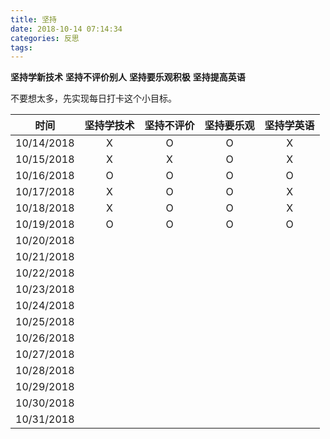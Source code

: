 ```yaml
---
title: 坚持
date: 2018-10-14 07:14:34
categories: 反思
tags:
---
```


**坚持学新技术**
**坚持不评价别人**
**坚持要乐观积极**
**坚持提高英语**

不要想太多，先实现每日打卡这个小目标。

|   时间   |坚持学技术 | 坚持不评价| 坚持要乐观 | 坚持学英语 |
|:--------:|:---------:|:---------:|:----------:|:----------:|  
|10/14/2018|    X      |     O     |     O      |     X      |
|10/15/2018|    X      |     X     |     O      |     X      |
|10/16/2018|    O      |     O     |     O      |     O      |
|10/17/2018|    X      |     O     |     O      |     X      |
|10/18/2018|    X      |     O     |     O      |     X      |  
|10/19/2018|    O      |     O     |     O      |     O      |
|10/20/2018|
|10/21/2018|
|10/22/2018|
|10/23/2018|
|10/24/2018|
|10/25/2018|
|10/26/2018|
|10/27/2018|
|10/28/2018|
|10/29/2018|
|10/30/2018|
|10/31/2018|

